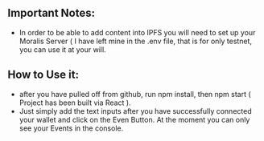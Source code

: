 
## Important Notes:

- In order to be able to add content into IPFS you will need to set up your Moralis Server ( I have left mine in the .env file, that is for only testnet, you can use it at your will.

## How to Use it:

- after you have pulled off from github, run npm install, then npm start ( Project has been built via React ).
- Just simply add the text inputs after you have successfully connected your wallet and click on the Even Button. At the moment you can only see your Events in the console.
